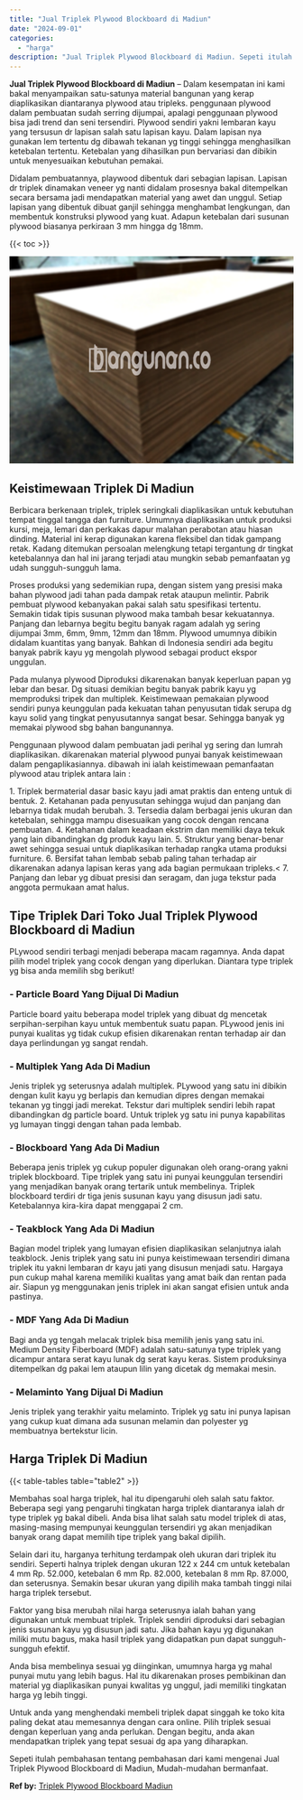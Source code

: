 ```yaml
---
title: "Jual Triplek Plywood Blockboard di Madiun"
date: "2024-09-01"
categories: 
  - "harga"
description: "Jual Triplek Plywood Blockboard di Madiun. Sepeti itulah pembahasan tentang pembahasan dari kami mengenai Jual Triplek Plywood Blockboard di Madiun, Mudah-mu..."
---
```


**Jual Triplek Plywood Blockboard di Madiun** – Dalam kesempatan ini kami bakal menyampaikan satu-satunya material bangunan yang kerap diaplikasikan diantaranya plywood atau tripleks. penggunaan plywood dalam pembuatan sudah serring dijumpai, apalagi penggunaan plywood bisa jadi trend dan seni tersendiri. Plywood sendiri yakni lembaran kayu yang tersusun dr lapisan salah satu lapisan kayu. Dalam lapisan nya gunakan lem tertentu dg dibawah tekanan yg tinggi sehingga menghasilkan ketebalan tertentu. Ketebalan yang dihasilkan pun bervariasi dan dibikin untuk menyesuaikan kebutuhan pemakai.

Didalam pembuatannya, playwood dibentuk dari sebagian lapisan. Lapisan dr triplek dinamakan veneer yg nanti didalam prosesnya bakal ditempelkan secara bersama jadi mendapatkan material yang awet dan unggul. Setiap lapisan yang dibentuk dibuat ganjil sehingga menghambat lengkungan, dan membentuk konstruksi plywood yang kuat. Adapun ketebalan dari susunan plywood biasanya perkiraan 3 mm hingga dg 18mm.

{{< toc >}}

![Jual Triplek Plywood Blockboard di Madiun](/images/jual-triplek-murah-41.png)

## Keistimewaan Triplek Di Madiun

Berbicara berkenaan triplek, triplek seringkali diaplikasikan untuk kebutuhan tempat tinggal tangga dan furniture. Umumnya diaplikasikan untuk produksi kursi, meja, lemari dan perkakas dapur malahan perabotan atau hiasan dinding. Material ini kerap digunakan karena fleksibel dan tidak gampang retak. Kadang ditemukan persoalan melengkung tetapi tergantung dr tingkat ketebalannya dan hal ini jarang terjadi atau mungkin sebab pemanfaatan yg udah sungguh-sungguh lama.

Proses produksi yang sedemikian rupa, dengan sistem yang presisi maka bahan plywood jadi tahan pada dampak retak ataupun melintir. Pabrik pembuat plywood kebanyakan pakai salah satu spesifikasi tertentu. Semakin tidak tipis susunan plywood maka tambah besar kekuatannya. Panjang dan lebarnya begitu begitu banyak ragam adalah yg sering dijumpai 3mm, 6mm, 9mm, 12mm dan 18mm. Plywood umumnya dibikin didalam kuantitas yang banyak. Bahkan di Indonesia sendiri ada begitu banyak pabrik kayu yg mengolah plywood sebagai product ekspor unggulan.

Pada mulanya plywood Diproduksi dikarenakan banyak keperluan papan yg lebar dan besar. Dg situasi demikian begitu banyak pabrik kayu yg memproduksi tripek dan multiplek. Keistimewaan pemakaian plywood sendiri punya keunggulan pada kekuatan tahan penyusutan tidak serupa dg kayu solid yang tingkat penyusutannya sangat besar. Sehingga banyak yg memakai plywood sbg bahan bangunannya.

Penggunaan plywood dalam pembuatan jadi perihal yg sering dan lumrah diaplikasikan. dikarenakan material plywood punyai banyak keistimewaan dalam pengaplikasiannya. dibawah ini ialah keistimewaan pemanfaatan plywood atau triplek antara lain :

1\. Triplek bermaterial dasar basic kayu jadi amat praktis dan enteng untuk di bentuk. 2. Ketahanan pada penyusutan sehingga wujud dan panjang dan lebarnya tidak mudah berubah. 3. Tersedia dalam berbagai jenis ukuran dan ketebalan, sehingga mampu disesuaikan yang cocok dengan rencana pembuatan. 4. Ketahanan dalam keadaan ekstrim dan memiliki daya tekuk yang lain dibandingkan dg produk kayu lain. 5. Struktur yang benar-benar awet sehingga sesuai untuk diaplikasikan terhadap rangka utama produksi furniture. 6. Bersifat tahan lembab sebab paling tahan terhadap air dikarenakan adanya lapisan keras yang ada bagian permukaan tripleks.< 7. Panjang dan lebar yg dibuat presisi dan seragam, dan juga tekstur pada anggota permukaan amat halus.

## Tipe Triplek Dari Toko Jual Triplek Plywood Blockboard di Madiun

PLywood sendiri terbagi menjadi beberapa macam ragamnya. Anda dapat pilih model triplek yang cocok dengan yang diperlukan. Diantara type triplek yg bisa anda memilih sbg berikut!

### \- Particle Board Yang Dijual Di Madiun

Particle board yaitu beberapa model triplek yang dibuat dg mencetak serpihan-serpihan kayu untuk membentuk suatu papan. PLywood jenis ini punyai kualitas yg tidak cukup efisien dikarenakan rentan terhadap air dan daya perlindungan yg sangat rendah.

### \- Multiplek Yang Ada Di Madiun

Jenis triplek yg seterusnya adalah multiplek. PLywood yang satu ini dibikin dengan kulit kayu yg berlapis dan kemudian dipres dengan memakai tekanan yg tinggi jadi merekat. Tekstur dari multiplek sendiri lebih rapat dibandingkan dg particle board. Untuk triplek yg satu ini punya kapabilitas yg lumayan tinggi dengan tahan pada lembab.

### \- Blockboard Yang Ada Di Madiun

Beberapa jenis triplek yg cukup populer digunakan oleh orang-orang yakni triplek blockboard. Tipe triplek yang satu ini punyai keunggulan tersendiri yang menjadikan banyak orang tertarik untuk membelinya. Triplek blockboard terdiri dr tiga jenis susunan kayu yang disusun jadi satu. Ketebalannya kira-kira dapat menggapai 2 cm.

### \- Teakblock Yang Ada Di Madiun

Bagian model triplek yang lumayan efisien diaplikasikan selanjutnya ialah teakblock. Jenis triplek yang satu ini punya keistimewaan tersendiri dimana triplek itu yakni lembaran dr kayu jati yang disusun menjadi satu. Hargaya pun cukup mahal karena memiliki kualitas yang amat baik dan rentan pada air. Siapun yg menggunakan jenis triplek ini akan sangat efisien untuk anda pastinya.

### \- MDF Yang Ada Di Madiun

Bagi anda yg tengah melacak triplek bisa memilih jenis yang satu ini. Medium Density Fiberboard (MDF) adalah satu-satunya type triplek yang dicampur antara serat kayu lunak dg serat kayu keras. Sistem produksinya ditempelkan dg pakai lem ataupun lilin yang dicetak dg memakai mesin.

### \- Melaminto Yang Dijual Di Madiun

Jenis triplek yang terakhir yaitu melaminto. Triplek yg satu ini punya lapisan yang cukup kuat dimana ada susunan melamin dan polyester yg membuatnya bertekstur licin.

## Harga Triplek Di Madiun

{{< table-tables table="table2" >}}

Membahas soal harga triplek, hal itu dipengaruhi oleh salah satu faktor. Beberapa segi yang pengaruhi tingkatan harga triplek diantaranya ialah dr type triplek yg bakal dibeli. Anda bisa lihat salah satu model triplek di atas, masing-masing mempunyai keunggulan tersendiri yg akan menjadikan banyak orang dapat memilih tipe triplek yang bakal dipilih.

Selain dari itu, harganya terhitung terdampak oleh ukuran dari triplek itu sendiri. Seperti halnya triplek dengan ukuran 122 x 244 cm untuk ketebalan 4 mm Rp. 52.000, ketebalan 6 mm Rp. 82.000, ketebalan 8 mm Rp. 87.000, dan seterusnya. Semakin besar ukuran yang dipilih maka tambah tinggi nilai harga triplek tersebut.

Faktor yang bisa merubah nilai harga seterusnya ialah bahan yang digunakan untuk membuat triplek. Triplek sendiri diproduksi dari sebagian jenis susunan kayu yg disusun jadi satu. Jika bahan kayu yg digunakan miliki mutu bagus, maka hasil triplek yang didapatkan pun dapat sungguh-sungguh efektif.

Anda bisa membelinya sesuai yg diinginkan, umumnya harga yg mahal punyai mutu yang lebih bagus. Hal itu dikarenakan proses pembikinan dan material yg diaplikasikan punyai kwalitas yg unggul, jadi memiliki tingkatan harga yg lebih tinggi.

Untuk anda yang menghendaki membeli triplek dapat singgah ke toko kita paling dekat atau memesannya dengan cara online. Pilih triplek sesuai dengan keperluan yang anda perlukan. Dengan begitu, anda akan mendapatkan triplek yang tepat sesuai dg apa yang diharapkan.

Sepeti itulah pembahasan tentang pembahasan dari kami mengenai Jual Triplek Plywood Blockboard di Madiun, Mudah-mudahan bermanfaat.

**Ref by:** [Triplek Plywood Blockboard Madiun](https://id.wikipedia.org/wiki/Triplek)
